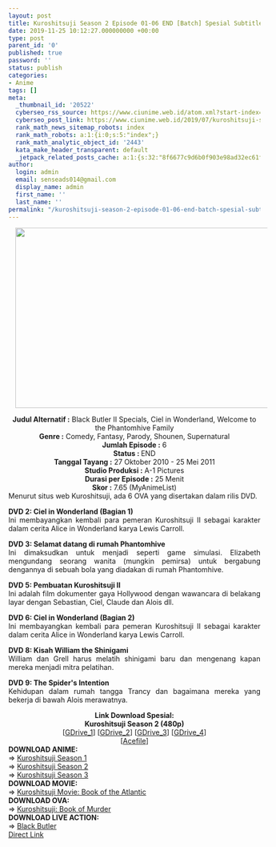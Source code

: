 ```yaml
---
layout: post
title: Kuroshitsuji Season 2 Episode 01-06 END [Batch] Spesial Subtitle Indonesia
date: 2019-11-25 10:12:27.000000000 +00:00
type: post
parent_id: '0'
published: true
password: ''
status: publish
categories:
- Anime
tags: []
meta:
  _thumbnail_id: '20522'
  cyberseo_rss_source: https://www.ciunime.web.id/atom.xml?start-index=1501&max-results=150
  cyberseo_post_link: https://www.ciunime.web.id/2019/07/kuroshitsuji-season-2-episode-01-06-end.html
  rank_math_news_sitemap_robots: index
  rank_math_robots: a:1:{i:0;s:5:"index";}
  rank_math_analytic_object_id: '2443'
  kata_make_header_transparent: default
  _jetpack_related_posts_cache: a:1:{s:32:"8f6677c9d6b0f903e98ad32ec61f8deb";a:2:{s:7:"expires";i:1663198049;s:7:"payload";a:0:{}}}
author:
  login: admin
  email: senseads014@gmail.com
  display_name: admin
  first_name: ''
  last_name: ''
permalink: "/kuroshitsuji-season-2-episode-01-06-end-batch-spesial-subtitle-indonesia/"
---
```

<div class="separator" style="clear: both; text-align: center;"><a href="https://1.bp.blogspot.com/-XgnffoXtXn4/XSHpEmDci-I/AAAAAAAAbNE/nUbvFyB_PkUYnIPOZjcrtUTcEZL4GuT_wCLcBGAs/s1600/Kuroshitsuji%2BSeason%2B2%2BSpesial.jpg" imageanchor="1" style="margin-left: 1em; margin-right: 1em;"><img border="0" data-original-height="720" data-original-width="1280" height="360" src="{{ site.baseurl }}/assets/2019/11/Kuroshitsuji%2BSeason%2B2%2BSpesial.jpg" width="640" /></a></div>
<p>
<div style="text-align: center;"><b>Judul</b><b><b> Alternatif</b> :</b> Black Butler II Specials, Ciel in Wonderland, Welcome to the Phantomhive Family</div>
<div style="text-align: center;"><b><b>Genre :</b></b> Comedy, Fantasy, Parody, Shounen, Supernatural</div>
<div style="text-align: center;"><b>Jumlah Episode :</b> 6<br /><b>Status :&nbsp;</b>END<br /><b>Tanggal Tayang :</b> 27 Oktober 2010 - 25 Mei 2011<br /><b>Studio Produksi :</b> A-1 Pictures<br /><b>Durasi per Episode :</b> 25 Menit</div>
<div style="text-align: center;"><b>Skor :</b> 7.65 (MyAnimeList)</div>
<div style="text-align: center;"></div>
<div style="text-align: justify;">Menurut situs web Kuroshitsuji, ada 6 OVA yang disertakan dalam rilis DVD.</p>
<p><b>DVD 2: Ciel in Wonderland (Bagian 1)</b><br />Ini membayangkan kembali para pemeran Kuroshitsuji II sebagai karakter dalam cerita Alice in Wonderland karya Lewis Carroll.</p>
<p><b>DVD 3: Selamat datang di rumah Phantomhive</b><br />Ini dimaksudkan untuk menjadi seperti game simulasi. Elizabeth mengundang seorang wanita (mungkin pemirsa) untuk bergabung dengannya di sebuah bola yang diadakan di rumah Phantomhive.</p>
<p><b>DVD 5: Pembuatan Kuroshitsuji II</b><br />Ini adalah film dokumenter gaya Hollywood dengan wawancara di belakang layar dengan Sebastian, Ciel, Claude dan Alois dll.</p>
<p><b>DVD 6: Ciel in Wonderland (Bagian 2)</b><br />Ini membayangkan kembali para pemeran Kuroshitsuji II sebagai karakter dalam cerita Alice in Wonderland karya Lewis Carroll.</p>
<p><b>DVD 8: Kisah William the Shinigami</b><br />William dan Grell harus melatih shinigami baru dan mengenang kapan mereka menjadi mitra pelatihan.</p>
<p><b>DVD 9: The Spider's Intention</b><br />Kehidupan dalam rumah tangga Trancy dan bagaimana mereka yang bekerja di bawah Alois merawatnya.</div>
<div style="text-align: justify;"></div>
<div style="text-align: justify;"></div>
<div style="text-align: center;"><b>Link Download Spesial:</b></div>
<div style="text-align: center;"><b>Kuroshitsuji Season 2 (480p)</b></div>
<div style="text-align: center;">[<a href="https://drive.google.com/uc?id=1f1ggGvnoN5C6FXjJj0CZ7vae6dpCC_0u" target="_blank" rel="noopener">GDrive_1</a>] [<a href="https://drive.google.com/uc?id=0Byn7re-f8dTjeDlNTlAwSjgwRFE" target="_blank" rel="noopener">GDrive_2</a>]&nbsp;[<a href="https://drive.google.com/uc?id=1QqiDPTHXGHZDi99i21UtlDPZwJh-JwgT" target="_blank" rel="noopener">GDrive_3</a>] [<a href="https://drive.google.com/uc?id=1JMGEjcUDUPCjrX8cLYaWKJ27z_uosToI" target="_blank" rel="noopener">GDrive_4</a>]<br />[<a href="https://acefile.co/f/10079694/kusonime-pelayan-neraka-season-2-special-bd-rar" target="_blank" rel="noopener">Acefile</a>]
<div style="text-align: left;"></div>
<div style="text-align: left;"></div>
<div style="text-align: left;"><b>DOWNLOAD ANIME:</b></div>
<div style="text-align: left;"></div>
<div style="text-align: left;">=&gt;&nbsp;<a href="https://www.ciunime.web.id/2019/07/kuroshitsuji-season-1-episode-01-24-end.html" target="_blank" rel="noopener">Kuroshitsuji Season 1</a></div>
<div style="text-align: left;">=&gt;&nbsp;<a href="https://www.ciunime.web.id/2019/07/kuroshitsuji-season-2-episode-01-12-end.html" target="_blank" rel="noopener">Kuroshitsuji Season 2</a></div>
<div style="text-align: left;">=&gt;&nbsp;<a href="https://www.ciunime.web.id/2019/07/kuroshitsuji-season-3-episode-01-10-end.html" target="_blank" rel="noopener">Kuroshitsuji Season 3</a></div>
<div style="text-align: left;"></div>
<div style="text-align: left;"><b>DOWNLOAD MOVIE:</b></div>
<div style="text-align: left;"></div>
<div style="text-align: left;">=&gt;&nbsp;<a href="https://www.ciunime.web.id/2019/01/kuroshitsuji-movie-book-of-atlantic.html" target="_blank" rel="noopener">Kuroshitsuji Movie: Book of the Atlantic</a></div>
<div style="text-align: left;"></div>
<div style="text-align: left;"><b>DOWNLOAD OVA:</b></div>
<div style="text-align: left;"></div>
<div style="text-align: left;">=&gt;&nbsp;<a href="https://www.ciunime.web.id/2019/07/kuroshitsuji-book-of-murder-episode-01.html" target="_blank" rel="noopener">Kuroshitsuji: Book of Murder</a></div>
<div style="text-align: left;"></div>
<div style="text-align: left;"><b>DOWNLOAD LIVE ACTION:</b></div>
<div style="text-align: left;"></div>
<div style="text-align: left;">=&gt;&nbsp;<a href="https://www.ciunime.web.id/2019/01/black-butler-live-action-subtitle.html" target="_blank" rel="noopener">Black Butler</a></div>
<div style="text-align: left;"></div>
</div>
<link rel="stylesheet" href="https://cdnjs.cloudflare.com/ajax/libs/font-awesome/4.7.0/css/font-awesome.min.css" />
<div class="divbtn"> <a href="https://handymansurrender.com/fihup8buzv?key=94550f7ce39444073321dde3b8782f97" class="btn"><i class="fa fa-download"></i> Direct Link</a> </div>
